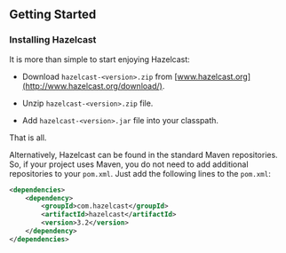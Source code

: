 ## Getting Started

### Installing Hazelcast

It is more than simple to start enjoying Hazelcast:

-   Download `hazelcast-<version>.zip` from [www.hazelcast.org](http://www.hazelcast.org/download/).

-   Unzip `hazelcast-<version>.zip` file.

-   Add `hazelcast-<version>.jar` file into your classpath.

That is all.

Alternatively, Hazelcast can be found in the standard Maven repositories. So, if your project uses Maven, you do not need to add additional repositories to your `pom.xml`. Just add the following lines to the `pom.xml`:

```xml
<dependencies>
	<dependency>
		<groupId>com.hazelcast</groupId>
		<artifactId>hazelcast</artifactId>
		<version>3.2</version>
	</dependency>
</dependencies>
```
